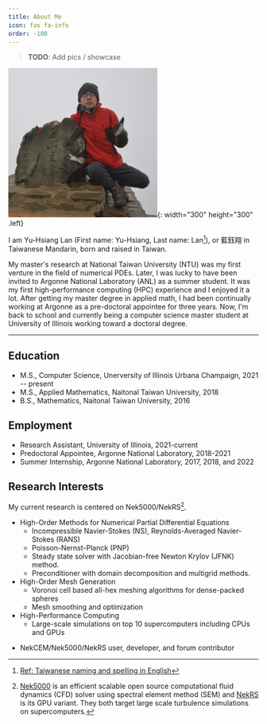 ```yaml
---
title: About Me
icon: fas fa-info
order: -100
---
```



<!--[GitHub](https://github.com/yslan/) -->
<!--[Google Scholar](https://scholar.google.com/citations?user=Hfzrm8EAAAAJ&hl) -->
<!--[LinkedIn](https://www.linkedin.com/in/yuhsianglan/) -->


> **TODO**: Add pics / showcase
> 

![Mt_Jaden_2019](../assets/img/avatars/avatar_300x300.png){: width="300" height="300" .left}
<!---![test](../assets/img/avatars/avatar_300x300.png){:.w-50 .left}-->


I am Yu-Hsiang Lan (First name: Yu-Hsiang, Last name: Lan[^tw-name]), or 藍鈺翔 in Taiwanese Mandarin, born and raised in Taiwan.    

My master's research at National Taiwan University (NTU) was my first venture in the field of numerical PDEs. 
Later, I was lucky to have been invited to Argonne National Laboratory (ANL) as a summer student. It was my first high-performance computing (HPC) experience and I enjoyed it a lot. 
After getting my master degree in applied math, I had been continually working at Argonne as a pre-doctoral appointee for three years. 
Now, I'm back to school and currently being a computer science master student at University of Illinois working toward a doctoral degree.

[^tw-name]: [Ref: Taiwanese naming and spelling in English](https://culturalatlas.sbs.com.au/taiwanese-culture/taiwanese-culture-naming)

---

## Education

- M.S., Computer Science, Unerversity of Illinois Urbana Champaign, 2021 -- present
- M.S., Applied Mathematics, Naitonal Taiwan University, 2018
- B.S., Mathematics, Naitonal Taiwan University, 2016

## Employment

- Research Assistant, University of Illinois, 2021-current
- Predoctoral Appointee, Argonne National Laboratory, 2018-2021
- Summer Internship, Argonne National Laboratory, 2017, 2018, and 2022

## Research Interests

My current research is centered on Nek5000/NekRS[^nek5000]. 

- High-Order Methods for Numerical Partial Differential Equations
   - Incompressible Navier-Stokes (NS), Reynolds-Averaged Navier-Stokes (RANS)
   - Poisson-Nernst-Planck (PNP)
   - Steady state solver with Jacobian-free Newton Krylov (JFNK) method.
   - Preconditioner with domain decomposition and multigrid methods.
- High-Order Mesh Generation
  - Voronoi cell based all-hex meshing algorithms for dense-packed spheres
  - Mesh smoothing and optimization
- High-Performance Computing
   - Large-scale simulations on top 10 supercomputers including CPUs and GPUs 
<!--   - ALCF: Mira, Theta/ThetaGPU, Polaris    -->
<!--   - OLCF: Titan, Summit, Crusher           -->
<!--   - NERSC: Perlmutter                      -->
<!--   - NCSA: Delta                            -->   
- NekCEM/Nek5000/NekRS user, developer, and forum contributor

[^nek5000]: [Nek5000](https://nek5000.mcs.anl.gov) is an efficient scalable open source computational fluid dynamics (CFD) solver using spectral element method (SEM) and [NekRS](https://github.com/Nek5000/NekRS) is its GPU variant. They both target large scale turbulence simulations on supercomputers.








